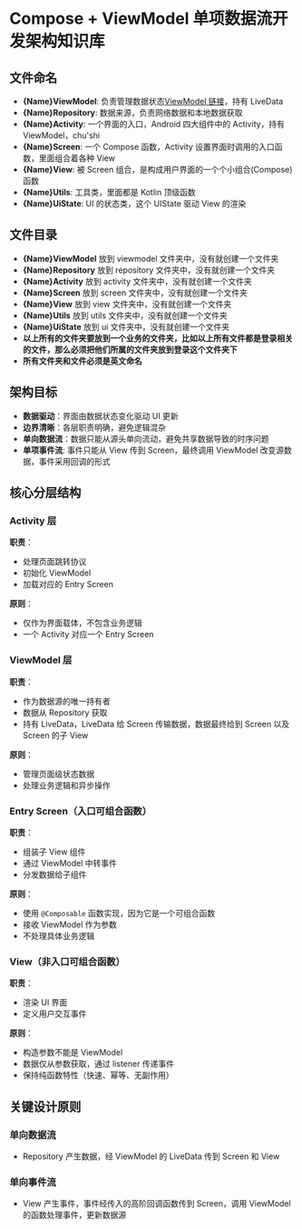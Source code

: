 # Compose + ViewModel 单项数据流开发架构知识库
## 文件命名
- **{Name}ViewModel**: 负责管理数据状态[ViewModel 链接](ViewModel.md)，持有 LiveData
- **{Name}Repository**: 数据来源，负责网络数据和本地数据获取
- **{Name}Activity**: 一个界面的入口，Android 四大组件中的 Activity，持有 ViewModel，chu'shi
- **{Name}Screen**: 一个 Compose 函数，Activity 设置界面时调用的入口函数，里面组合着各种 View
- **{Name}View**: 被 Screen 组合，是构成用户界面的一个个小组合(Compose)函数
- **{Name}Utils**: 工具类，里面都是 Kotlin 顶级函数
- **{Name}UiState**: UI 的状态类，这个 UIState 驱动 View 的渲染

## 文件目录
- **{Name}ViewModel** 放到 viewmodel 文件夹中，没有就创建一个文件夹
- **{Name}Repository** 放到 repository 文件夹中，没有就创建一个文件夹
- **{Name}Activity** 放到 activity 文件夹中，没有就创建一个文件夹
- **{Name}Screen** 放到 screen 文件夹中，没有就创建一个文件夹
- **{Name}View** 放到 view 文件夹中，没有就创建一个文件夹
- **{Name}Utils** 放到 utils 文件夹中，没有就创建一个文件夹
- **{Name}UiState** 放到 ui 文件夹中，没有就创建一个文件夹
- **以上所有的文件夹要放到一个业务的文件夹，比如以上所有文件都是登录相关的文件，那么必须把他们所属的文件夹放到登录这个文件夹下**
- **所有文件夹和文件必须是英文命名**

## 架构目标
- **数据驱动**：界面由数据状态变化驱动 UI 更新
- **边界清晰**：各层职责明确，避免逻辑混杂
- **单向数据流**：数据只能从源头单向流动，避免共享数据导致的时序问题
- **单项事件流**: 事件只能从 View 传到 Screen，最终调用 ViewModel 改变源数据，事件采用回调的形式

## 核心分层结构

### Activity 层
**职责**：
- 处理页面跳转协议
- 初始化 ViewModel
- 加载对应的 Entry Screen

**原则**：
- 仅作为界面载体，不包含业务逻辑
- 一个 Activity 对应一个 Entry Screen

### ViewModel 层
**职责**：
- 作为数据源的唯一持有者
- 数据从 Repository 获取
- 持有 LiveData，LiveData 给 Screen 传输数据，数据最终给到 Screen 以及 Screen 的子 View

**原则**：
- 管理页面级状态数据
- 处理业务逻辑和异步操作

### Entry Screen（入口可组合函数）
**职责**：
- 组装子 View 组件
- 通过 ViewModel 中转事件
- 分发数据给子组件

**原则**：
- 使用 `@Composable` 函数实现，因为它是一个可组合函数
- 接收 ViewModel 作为参数
- 不处理具体业务逻辑

### View（非入口可组合函数）
**职责**：
- 渲染 UI 界面
- 定义用户交互事件

**原则**：
- 构造参数不能是 ViewModel
- 数据仅从参数获取，通过 listener 传递事件
- 保持纯函数特性（快速、幂等、无副作用）

## 关键设计原则

### 单向数据流
- Repository 产生数据，经 ViewModel 的 LiveData 传到 Screen 和 View
### 单向事件流
- View 产生事件，事件经传入的高阶回调函数传到 Screen，调用 ViewModel 的函数处理事件，更新数据源
